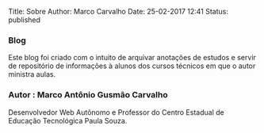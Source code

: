 Title: Sobre
Author: Marco Carvalho
Date: 25-02-2017 12:41
Status: published

### Blog
Este blog foi criado com o intuito de arquivar anotações de estudos e servir de repositório de informações à alunos dos cursos técnicos em que o autor ministra aulas.
### Autor : Marco Antônio Gusmão Carvalho
Desenvolvedor Web Autônomo e Professor do Centro Estadual de Educação Tecnológica Paula Souza.